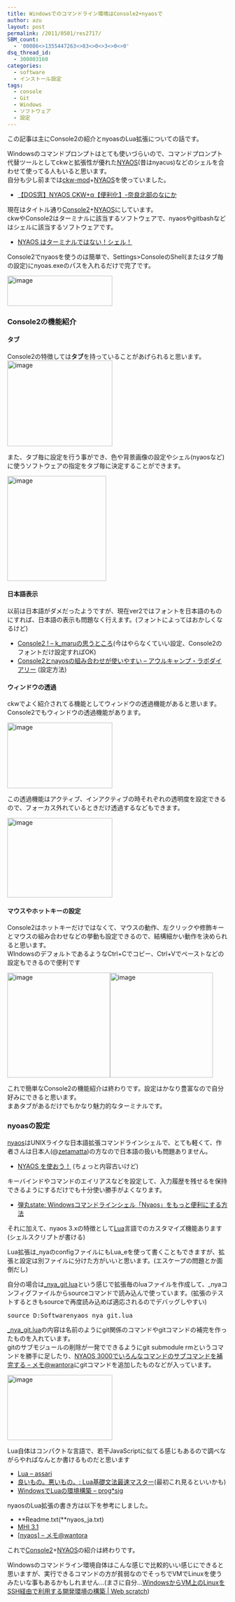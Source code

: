 ```yaml
---
title: Windowsでのコマンドライン環境はConsole2+nyaosで
author: azu
layout: post
permalink: /2011/0501/res2717/
SBM_count:
  - '00086<>1355447263<>83<>0<>3<>0<>0'
dsq_thread_id:
  - 300803160
categories:
  - software
  - インストール設定
tags:
  - console
  - Git
  - Windows
  - ソフトウェア
  - 設定
---
```

この記事は主にConsole2の紹介とnyoasのLua拡張についての話です。

Windowsのコマンドプロンプトはとても使いづらいので、コマンドプロンプト代替ツールとしてckwと拡張性が優れた[NYAOS][1](昔はnyacus)などのシェルを合わせて使ってる人もいると思います。   
自分も少し前までは[ckw-mod][2]+[NYAOS][1]を使っていました。

*   [【DOS窓】NYAOS CKW+α【便利化】-奈良北部のなにか][3]

現在はタイトル通り[Console2][4]+[NYAOS][1]にしています。   
ckwやConsole2はターミナルに該当するソフトウェアで、nyaosやgitbashなどはシェルに該当するソフトウェアです。

*   [NYAOS はターミナルではない！シェル！][5]

Console2でnyaosを使うのは簡単で、Settings>ConsoleのShell(またはタブ毎の設定)にnyoas.exeのパスを入れるだけで完了です。

[<img style="background-image: none; margin: 0px; padding-left: 0px; padding-right: 0px; display: inline; padding-top: 0px; border: 0px;" title="image" src="https://efcl.info/wp-content/uploads/2011/05/image_thumb.png" border="0" alt="image" width="240" height="69" />][6]

### Console2の機能紹介

#### タブ

Console2の特徴しては**タブ**を持っていることがあげられると思います。   
[<img style="background-image: none; padding-left: 0px; padding-right: 0px; display: inline; padding-top: 0px; border: 0px;" title="image" src="https://efcl.info/wp-content/uploads/2011/05/image_thumb1.png" border="0" alt="image" width="240" height="196" />][7]

また、タブ毎に設定を行う事ができ、色や背景画像の設定やシェル(nyaosなど)に使うソフトウェアの指定をタブ毎に決定することができます。

[<img style="background-image: none; margin: 0px; padding-left: 0px; padding-right: 0px; display: inline; padding-top: 0px; border: 0px;" title="image" src="https://efcl.info/wp-content/uploads/2011/05/image_thumb2.png" border="0" alt="image" width="226" height="240" />][8]

#### 日本語表示

以前は日本語がダメだったようですが、現在ver2ではフォントを日本語のものにすれば、日本語の表示も問題なく行えます。(フォントによってはおかしくなるけど)

*   [Console2 ! &#8211; k_maruの思うところ][9](今はやらなくていい設定、Console2のフォントだけ設定すればOK)
*   [Console2とnayosの組み合わせが使いやすい &#8211; アウルキャンプ・ラボダイアリー][10] (設定方法)

#### ウィンドウの透過

ckwでよく紹介されてる機能としてウィンドウの透過機能があると思います。   
Console2でもウィンドウの透過機能があります。

[<img style="background-image: none; margin: 0px; padding-left: 0px; padding-right: 0px; display: inline; padding-top: 0px; border: 0px;" title="image" src="https://efcl.info/wp-content/uploads/2011/05/image_thumb3.png" border="0" alt="image" width="240" height="150" />][11]

この透過機能はアクティブ、インアクティブの時それぞれの透明度を設定できるので、フォーカス外れているときだけ透過するなどもできます。

[<img style="background-image: none; margin: 0px; padding-left: 0px; padding-right: 0px; display: inline; padding-top: 0px; border: 0px;" title="image" src="https://efcl.info/wp-content/uploads/2011/05/image_thumb4.png" border="0" alt="image" width="240" height="182" />][12]

#### マウスやホットキーの設定

Console2はホットキーだけではなくて、マウスの動作、左クリックや修飾キーとマウスの組み合わせなどの挙動も設定できるので、結構細かい動作を決められると思います。   
WIndowsのデフォルトであるようなCtrl+Cでコピー、Ctrl+Vでペーストなどの設定もできるので便利です

[<img style="background-image: none; margin: 0px; padding-left: 0px; padding-right: 0px; display: inline; padding-top: 0px; border: 0px;" title="image" src="https://efcl.info/wp-content/uploads/2011/05/image_thumb5.png" border="0" alt="image" width="235" height="240" />][13][<img style="background-image: none; margin: 0px; padding-left: 0px; padding-right: 0px; display: inline; padding-top: 0px; border: 0px;" title="image" src="https://efcl.info/wp-content/uploads/2011/05/image_thumb6.png" border="0" alt="image" width="235" height="240" />][14]

これで簡単なConsole2の機能紹介は終わりです。設定はかなり豊富なので自分好みにできると思います。   
まあタブがあるだけでもかなり魅力的なターミナルです。

### nyoasの設定

[nyaos][1]はUNIXライクな日本語拡張コマンドラインシェルで、とても軽くて、作者さんは日本人(@[zetamatta][15])の方なので日本語の扱いも問題ありません。

*   [NYAOS を使おう！][16] (ちょっと内容古いけど)

キーバインドやコマンドのエイリアスなどを設定して、入力履歴を残せるを保持できるようにするだけでも十分使い勝手がよくなります。

*   [弾丸state: Windowsコマンドラインシェル「Nyaos」をもっと便利にする方法][17]

それに加えて、nyaos 3.xの特徴として[Lua][18]言語でのカスタマイズ機能あります(シェルスクリプトが書ける)

Lua拡張は\_nyaのconfigファイルにもLua\_eを使って書くこともできますが、拡張と設定は別ファイルに分けた方がいいと思います。(エスケープの問題とか面倒だし)

自分の場合は[\_nya\_git.lua][19]という感じで拡張毎のluaファイルを作成して、_nyaコンフィグファイルからsourceコマンドで読み込んで使っています。(拡張のテストするときもsourceで再度読み込めば適応されるのでデバッグしやすい)

<div>
  <pre id="codeSnippet" class="csharpcode">source D:Softwarenyaos_nya_git.lua</pre>
</div>

<div>
  <a href="https://gist.github.com/908117">_nya_git.lua</a>の内容は名前のようにgit関係のコマンドやgitコマンドの補完を作ったものを入れています。 <br />gitのサブモジュールの削除が一発でできるようにgit submodule rmというコマンドを勝手に足したり、<a href="http://d.hatena.ne.jp/wantora/20100612/1276302763">NYAOS 3000でいろんなコマンドのサブコマンドを補完する &#8211; メモ@wantora</a>にgitコマンドを追加したものなどが入っています。
</div>

[<img style="background-image: none; margin: 0px; padding-left: 0px; padding-right: 0px; display: inline; padding-top: 0px; border-width: 0px;" title="image" src="https://efcl.info/wp-content/uploads/2011/05/image_thumb7.png" border="0" alt="image" width="240" height="149" />][20]

Lua自体はコンパクトな言語で、若干JavaScriptに似てる感じもあるので調べながらやればなんとか書けるものだと思います

*   [Lua &#8211; assari][21]
*   [良いもの。悪いもの。: Lua基礎文法最速マスター][22](最初これ見るといいかも)
*   [WindowsでLuaの環境構築 &#8211; prog*sig][23]

nyaosのLua拡張の書き方は以下を参考にしました。

*   **Readme.txt(**nyaos_ja.txt)
*   [MHI 3.1][24]
*   [[nyaos] &#8211; メモ@wantora][25]

これで[Console2][4]+[NYAOS][1]の紹介は終わりです。

Windowsのコマンドライン環境自体はこんな感じで比較的いい感じにできると思いますが、実行できるコマンドの方が貧弱なのでそっちでVMでLinuxを使うみたいな事もあるかもしれません…(まさに自分…[WindowsからVM上のLinuxをSSH経由で利用する開発環境の構築 | Web scratch][26])

 [1]: http://www.nyaos.org/index.cgi?p=FrontPage.ja
 [2]: http://deflis.github.com/ckw-mod/
 [3]: http://narazaka.blog109.fc2.com/blog-entry-100.html
 [4]: http://sourceforge.net/projects/console/
 [5]: http://nyaos.org/d/index.cgi?p=%282010.11.04%29#p1
 [6]: https://efcl.info/wp-content/uploads/2011/05/image.png
 [7]: https://efcl.info/wp-content/uploads/2011/05/image1.png
 [8]: https://efcl.info/wp-content/uploads/2011/05/image2.png
 [9]: http://d.hatena.ne.jp/k_maru/20080412/1207985095
 [10]: http://d.hatena.ne.jp/owlcamp/20110305/1299319367
 [11]: https://efcl.info/wp-content/uploads/2011/05/image3.png
 [12]: https://efcl.info/wp-content/uploads/2011/05/image4.png
 [13]: https://efcl.info/wp-content/uploads/2011/05/image5.png
 [14]: https://efcl.info/wp-content/uploads/2011/05/image6.png
 [15]: http://twitter.com/zetamatta
 [16]: http://childs.squares.net/program/nyaos/index.html
 [17]: http://dangan-state.blogspot.com/2011/02/windowsnyaos_28.html
 [18]: http://www.lua.org/
 [19]: https://gist.github.com/908117
 [20]: https://efcl.info/wp-content/uploads/2011/05/image7.png
 [21]: http://www.mokehehe.com/assari/index.php?Lua
 [22]: http://handasse.blogspot.com/2010/02/lua.html
 [23]: https://efcl.info/adiary/096
 [24]: http://nyaos.org/d/
 [25]: http://d.hatena.ne.jp/wantora/searchdiary?word=%2A%5Bnyaos%5D
 [26]: https://efcl.info/2011/0420/res2588/
